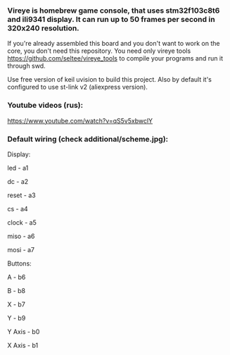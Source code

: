 ### Vireye is homebrew game console, that uses stm32f103c8t6 and ili9341 display. It can run up to 50 frames per second in 320x240 resolution.

If you're already assembled this board and you don't want to work on the core, you don't need this repository. You need only vireye tools https://github.com/seltee/vireye_tools to compile your programs and run it through swd.

Use free version of keil uvision to build this project. Also by default it's configured to use st-link v2 (aliexpress version).

### Youtube videos (rus):

https://www.youtube.com/watch?v=qS5v5xbwclY

### Default wiring (check additional/scheme.jpg):

Display:

led - a1

dc - a2

reset - a3

cs - a4

clock - a5

miso - a6

mosi - a7

Buttons:

A - b6

B - b8

X - b7

Y - b9

Y Axis - b0

X Axis - b1
